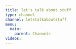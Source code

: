 ```yaml
---
title: let's talk about stuff
type: channel
channel: letstalkaboutstuff
menu:
  main:
    parent: Channels
videos:
---
```


